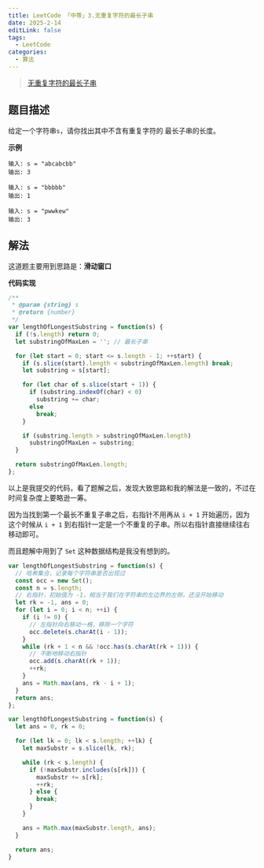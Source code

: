 ```yaml
---
title: LeetCode 「中等」3.无重复字符的最长子串
date: 2025-2-14
editLink: false
tags:
  - LeetCode
categories:
  - 算法
---
```


> [无重复字符的最长子串](https://leetcode.cn/problems/longest-substring-without-repeating-characters/description/)

## 题目描述

给定一个字符串`s`，请你找出其中不含有重复字符的 最长子串的长度。

**示例**

```
输入: s = "abcabcbb"
输出: 3

输入: s = "bbbbb"
输出: 1

输入: s = "pwwkew"
输出: 3
```

## 解法

这道题主要用到思路是：**滑动窗口**

**代码实现**

```js
/**
 * @param {string} s
 * @return {number}
 */
var lengthOfLongestSubstring = function(s) {
  if (!s.length) return 0;
  let substringOfMaxLen = ''; // 最长子串

  for (let start = 0; start <= s.length - 1; ++start) {
    if (s.slice(start).length < substringOfMaxLen.length) break;
    let substring = s[start];

    for (let char of s.slice(start + 1)) {
      if (substring.indexOf(char) < 0)
        substring += char;
      else
        break;
    }

    if (substring.length > substringOfMaxLen.length)
      substringOfMaxLen = substring;
  }

  return substringOfMaxLen.length;
};
```

以上是我提交的代码，看了题解之后，发现大致思路和我的解法是一致的，不过在时间复杂度上要略逊一筹。

因为当找到第一个最长不重复子串之后，右指针不用再从 `i + 1` 开始遍历，因为这个时候从 `i + 1` 到右指针一定是一个不重复的子串。所以右指针直接继续往右移动即可。

而且题解中用到了 `Set` 这种数据结构是我没有想到的。

```js
var lengthOfLongestSubstring = function(s) {
  // 哈希集合，记录每个字符串是否出现过
  const occ = new Set();
  const n = s.length;
  // 右指针，初始值为 -1，相当于我们在字符串的左边界的左侧，还没开始移动
  let rk = -1, ans = 0;
  for (let i = 0; i < n; ++i) {
    if (i != 0) {
      // 左指针向右移动一格，移除一个字符
      occ.delete(s.charAt(i - 1));
    }
    while (rk + 1 < n && !occ.has(s.charAt(rk + 1))) {
      // 不断地移动右指针
      occ.add(s.charAt(rk + 1));
      ++rk;
    }
    ans = Math.max(ans, rk - i + 1);
  }
  return ans;
};
```

```js
var lengthOfLongestSubstring = function(s) {
  let ans = 0, rk = 0;

  for (let lk = 0; lk < s.length; ++lk) {
    let maxSubstr = s.slice(lk, rk);

    while (rk < s.length) {
      if (!maxSubstr.includes(s[rk])) {
        maxSubstr += s[rk];
        ++rk;
      } else {
        break;
      }
    }

    ans = Math.max(maxSubstr.length, ans);
  }

  return ans;
}
```
